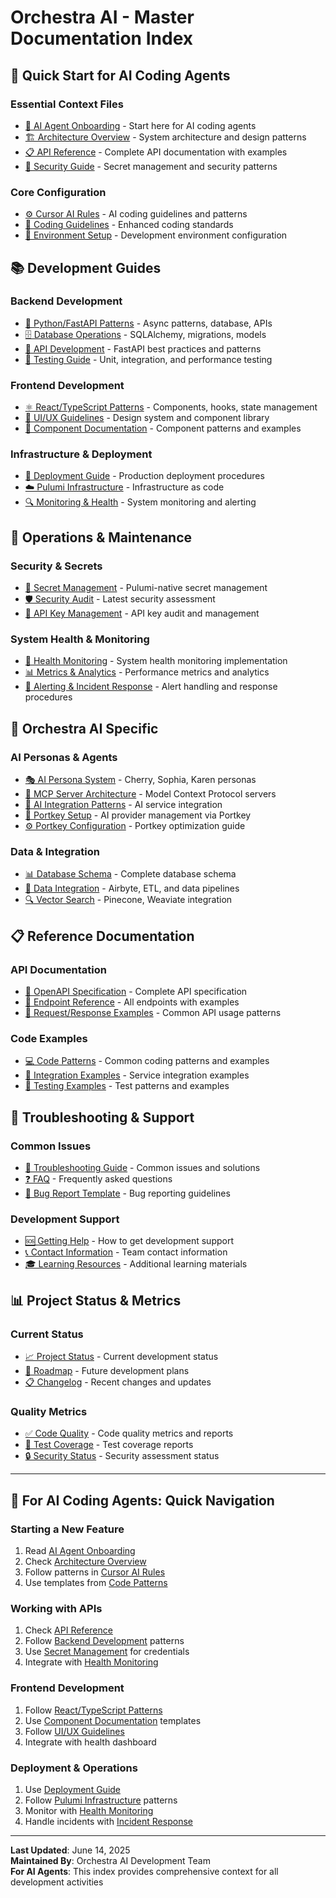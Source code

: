 # Orchestra AI - Master Documentation Index

## 🎯 **Quick Start for AI Coding Agents**

### **Essential Context Files**
- [🤖 AI Agent Onboarding](./AI_AGENT_ONBOARDING.md) - Start here for AI coding agents
- [🏗️ Architecture Overview](./ARCHITECTURE_OVERVIEW.md) - System architecture and design patterns
- [📋 API Reference](./API_REFERENCE.md) - Complete API documentation with examples
- [🔐 Security Guide](./SECURITY_GUIDE.md) - Secret management and security patterns

### **Core Configuration**
- [⚙️ Cursor AI Rules](/.cursor/enhanced_rules.md) - AI coding guidelines and patterns
- [🎯 Coding Guidelines](./CURSOR_AI_CODING_GUIDELINES.md) - Enhanced coding standards
- [🔧 Environment Setup](./DEVELOPMENT_SETUP.md) - Development environment configuration

## 📚 **Development Guides**

### **Backend Development**
- [🐍 Python/FastAPI Patterns](./guides/BACKEND_DEVELOPMENT.md) - Async patterns, database, APIs
- [🗄️ Database Operations](./guides/DATABASE_OPERATIONS.md) - SQLAlchemy, migrations, models
- [🔌 API Development](./guides/API_DEVELOPMENT.md) - FastAPI best practices and patterns
- [🧪 Testing Guide](./tests/README.md) - Unit, integration, and performance testing

### **Frontend Development**
- [⚛️ React/TypeScript Patterns](./guides/FRONTEND_DEVELOPMENT.md) - Components, hooks, state management
- [🎨 UI/UX Guidelines](./guides/UI_UX_GUIDELINES.md) - Design system and component library
- [📱 Component Documentation](./guides/COMPONENT_DOCUMENTATION.md) - Component patterns and examples

### **Infrastructure & Deployment**
- [🚀 Deployment Guide](./DEPLOYMENT_GUIDE_MASTER.md) - Production deployment procedures
- [☁️ Pulumi Infrastructure](./PULUMI_INFRASTRUCTURE_IMPLEMENTATION.md) - Infrastructure as code
- [🔍 Monitoring & Health](./guides/MONITORING_GUIDE.md) - System monitoring and alerting

## 🔧 **Operations & Maintenance**

### **Security & Secrets**
- [🔐 Secret Management](./PULUMI_NATIVE_SECRETS_SETUP.md) - Pulumi-native secret management
- [🛡️ Security Audit](./COMPREHENSIVE_SECURITY_AUDIT_REPORT.md) - Latest security assessment
- [🔑 API Key Management](./API_SECRET_AUDIT_SCAN.md) - API key audit and management

### **System Health & Monitoring**
- [💊 Health Monitoring](./api/health_monitor.py) - System health monitoring implementation
- [📊 Metrics & Analytics](./guides/METRICS_ANALYTICS.md) - Performance metrics and analytics
- [🚨 Alerting & Incident Response](./guides/INCIDENT_RESPONSE.md) - Alert handling and response procedures

## 🎼 **Orchestra AI Specific**

### **AI Personas & Agents**
- [🎭 AI Persona System](./guides/AI_PERSONA_SYSTEM.md) - Cherry, Sophia, Karen personas
- [🤖 MCP Server Architecture](./guides/MCP_SERVER_ARCHITECTURE.md) - Model Context Protocol servers
- [🧠 AI Integration Patterns](./guides/AI_INTEGRATION_PATTERNS.md) - AI service integration
- [🔌 Portkey Setup](./PORTKEY_SETUP_SUMMARY.md) - AI provider management via Portkey
- [⚙️ Portkey Configuration](./PORTKEY_OPTIMIZATION_GUIDE.md) - Portkey optimization guide

### **Data & Integration**
- [📊 Database Schema](./database/SCHEMA_DOCUMENTATION.md) - Complete database schema
- [🔄 Data Integration](./guides/DATA_INTEGRATION.md) - Airbyte, ETL, and data pipelines
- [🔍 Vector Search](./guides/VECTOR_SEARCH.md) - Pinecone, Weaviate integration

## 📋 **Reference Documentation**

### **API Documentation**
- [📖 OpenAPI Specification](./api/openapi.json) - Complete API specification
- [🔗 Endpoint Reference](./API_ENDPOINT_REFERENCE.md) - All endpoints with examples
- [📝 Request/Response Examples](./guides/API_EXAMPLES.md) - Common API usage patterns

### **Code Examples**
- [💻 Code Patterns](./examples/CODE_PATTERNS.md) - Common coding patterns and examples
- [🔧 Integration Examples](./examples/INTEGRATION_EXAMPLES.md) - Service integration examples
- [🧪 Testing Examples](./examples/TESTING_EXAMPLES.md) - Test patterns and examples

## 🚨 **Troubleshooting & Support**

### **Common Issues**
- [🔧 Troubleshooting Guide](./TROUBLESHOOTING_GUIDE.md) - Common issues and solutions
- [❓ FAQ](./FAQ.md) - Frequently asked questions
- [🐛 Bug Report Template](./BUG_REPORT_TEMPLATE.md) - Bug reporting guidelines

### **Development Support**
- [🆘 Getting Help](./GETTING_HELP.md) - How to get development support
- [📞 Contact Information](./CONTACT.md) - Team contact information
- [🎓 Learning Resources](./LEARNING_RESOURCES.md) - Additional learning materials

## 📊 **Project Status & Metrics**

### **Current Status**
- [📈 Project Status](./PROJECT_STATUS.md) - Current development status
- [🎯 Roadmap](./ROADMAP.md) - Future development plans
- [📋 Changelog](./CHANGELOG.md) - Recent changes and updates

### **Quality Metrics**
- [✅ Code Quality](./CODE_QUALITY_REPORT.md) - Code quality metrics and reports
- [🧪 Test Coverage](./TEST_COVERAGE_REPORT.md) - Test coverage reports
- [🔒 Security Status](./SECURITY_STATUS.md) - Security assessment status

---

## 🎯 **For AI Coding Agents: Quick Navigation**

### **Starting a New Feature**
1. Read [AI Agent Onboarding](./AI_AGENT_ONBOARDING.md)
2. Check [Architecture Overview](./ARCHITECTURE_OVERVIEW.md)
3. Follow patterns in [Cursor AI Rules](/.cursor/enhanced_rules.md)
4. Use templates from [Code Patterns](./examples/CODE_PATTERNS.md)

### **Working with APIs**
1. Check [API Reference](./API_REFERENCE.md)
2. Follow [Backend Development](./guides/BACKEND_DEVELOPMENT.md) patterns
3. Use [Secret Management](./PULUMI_NATIVE_SECRETS_SETUP.md) for credentials
4. Integrate with [Health Monitoring](./api/health_monitor.py)

### **Frontend Development**
1. Follow [React/TypeScript Patterns](./guides/FRONTEND_DEVELOPMENT.md)
2. Use [Component Documentation](./guides/COMPONENT_DOCUMENTATION.md) templates
3. Follow [UI/UX Guidelines](./guides/UI_UX_GUIDELINES.md)
4. Integrate with health dashboard

### **Deployment & Operations**
1. Use [Deployment Guide](./DEPLOYMENT_GUIDE_MASTER.md)
2. Follow [Pulumi Infrastructure](./PULUMI_INFRASTRUCTURE_IMPLEMENTATION.md) patterns
3. Monitor with [Health Monitoring](./guides/MONITORING_GUIDE.md)
4. Handle incidents with [Incident Response](./guides/INCIDENT_RESPONSE.md)

---

**Last Updated**: June 14, 2025  
**Maintained By**: Orchestra AI Development Team  
**For AI Agents**: This index provides comprehensive context for all development activities

